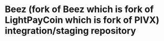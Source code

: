 Beez (fork of Beez which is fork of LightPayCoin which is fork of PIVX) integration/staging repository
======================================
